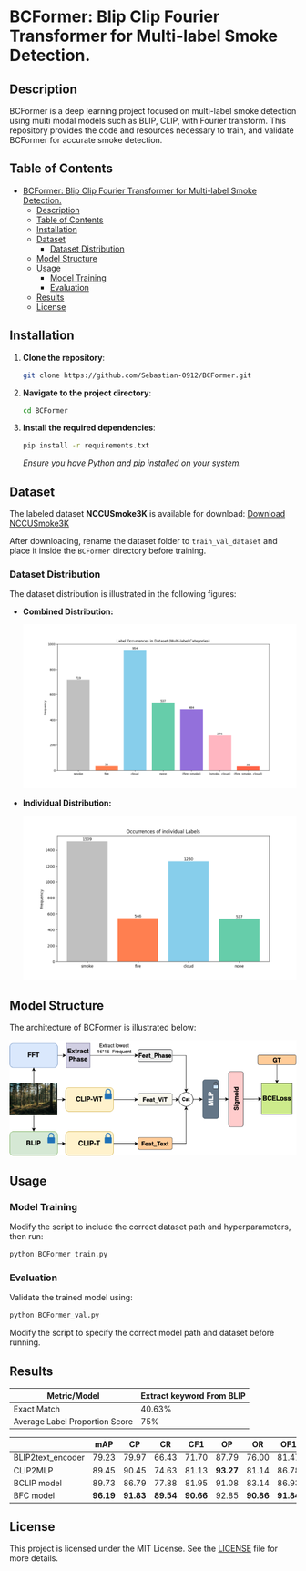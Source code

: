 # BCFormer: Blip Clip Fourier Transformer for Multi-label Smoke Detection. 

## Description

BCFormer is a deep learning project focused on multi-label smoke detection using multi modal models such as BLIP, CLIP, with Fourier transform. This repository provides the code and resources necessary to train, and validate BCFormer for accurate smoke detection.

## Table of Contents

- [BCFormer: Blip Clip Fourier Transformer for Multi-label Smoke Detection.](#bcformer-blip-clip-fourier-transformer-for-multi-label-smoke-detection)
  - [Description](#description)
  - [Table of Contents](#table-of-contents)
  - [Installation](#installation)
  - [Dataset](#dataset)
    - [Dataset Distribution](#dataset-distribution)
  - [Model Structure](#model-structure)
  - [Usage](#usage)
    - [Model Training](#model-training)
    - [Evaluation](#evaluation)
  - [Results](#results)
  - [License](#license)

## Installation

1. **Clone the repository**:
   ```bash
   git clone https://github.com/Sebastian-0912/BCFormer.git
   ```
2. **Navigate to the project directory**:
   ```bash
   cd BCFormer
   ```
3. **Install the required dependencies**:
   ```bash
   pip install -r requirements.txt
   ```
   *Ensure you have Python and pip installed on your system.*

## Dataset

The labeled dataset **NCCUSmoke3K** is available for download:
[Download NCCUSmoke3K](https://drive.google.com/drive/folders/10HV7r-f2RgL2WxBA4VUR9Yo6KNxijjuZ?usp=drive_link)

After downloading, rename the dataset folder to `train_val_dataset` and place it inside the `BCFormer` directory before training.

### Dataset Distribution

The dataset distribution is illustrated in the following figures:

- **Combined Distribution:**

  ![Combined Distribution](asset/combined_distribution.png)

- **Individual Distribution:**

  ![Individual Distribution](asset/individual_distribution.png)

## Model Structure

The architecture of BCFormer is illustrated below:

![BCFormer Model Structure](asset/BCFormer.png)

## Usage

### Model Training

Modify the script to include the correct dataset path and hyperparameters, then run:
```bash
python BCFormer_train.py
```

### Evaluation

Validate the trained model using:
```bash
python BCFormer_val.py
```
Modify the script to specify the correct model path and dataset before running.

## Results


| Metric/Model                   | Extract keyword From BLIP |
| ------------------------------ | ------------------------- |
| Exact Match                    | 40.63%                    |
| Average Label Proportion Score | 75%                       |

|                   | mAP       | CP        | CR        | CF1       | OP        | OR        | OF1       |
| ----------------- | --------- | --------- | --------- | --------- | --------- | --------- | --------- |
| BLIP2text_encoder | 79.23     | 79.97     | 66.43     | 71.70     | 87.79     | 76.00     | 81.47     |
| CLIP2MLP          | 89.45     | 90.45     | 74.63     | 81.13     | **93.27** | 81.14     | 86.78     |
| BCLIP model       | 89.73     | 86.79     | 77.88     | 81.95     | 91.08     | 83.14     | 86.93     |
| BFC model         | **96.19** | **91.83** | **89.54** | **90.66** | 92.85     | **90.86** | **91.84** |

## License

This project is licensed under the MIT License. See the [LICENSE](LICENSE) file for more details.
